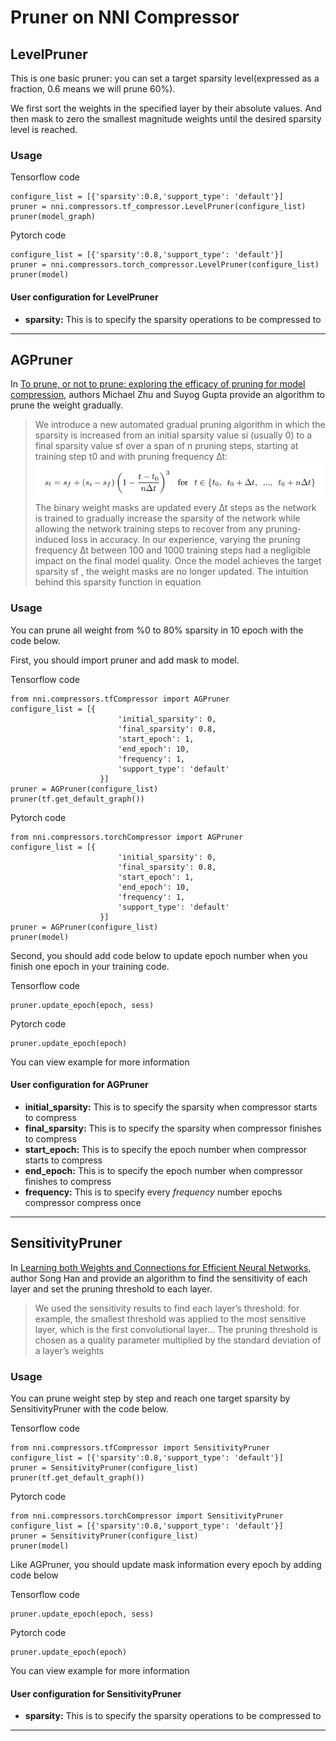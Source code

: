 Pruner on NNI Compressor
===

<a name="LevelPruner"></a>

## LevelPruner

This is one basic pruner: you can set a target sparsity level(expressed as a fraction, 0.6 means we will prune 60%). 

We first sort the weights in the specified layer by their absolute values. And then mask to zero the smallest magnitude weights until the desired sparsity level is reached.

### Usage

Tensorflow code
```
configure_list = [{'sparsity':0.8,'support_type': 'default'}]
pruner = nni.compressors.tf_compressor.LevelPruner(configure_list)
pruner(model_graph)
```

Pytorch code
```
configure_list = [{'sparsity':0.8,'support_type': 'default'}]
pruner = nni.compressors.torch_compressor.LevelPruner(configure_list)
pruner(model)
```

#### User configuration for LevelPruner
* **sparsity:** This is to specify the sparsity operations to be compressed to

***
<a name="AGPruner"></a>

## AGPruner
In [To prune, or not to prune: exploring the efficacy of pruning for model compression](https://arxiv.org/abs/1710.01878), authors Michael Zhu and Suyog Gupta provide an algorithm to prune the weight gradually.

>We introduce a new automated gradual pruning algorithm in which the sparsity is increased from an initial sparsity value si (usually 0) to a final sparsity value sf over a span of n pruning steps, starting at training step t0 and with pruning frequency ∆t:
![](../../img/AGPruner.PNG)
>The binary weight masks are updated every ∆t steps as the network is trained to gradually increase the sparsity of the network while allowing the network training steps to recover from any pruning-induced loss in accuracy. In our experience, varying the pruning frequency ∆t between 100 and 1000 training steps had a negligible impact on the final model quality. Once the model achieves the target sparsity sf , the weight masks are no longer updated. The intuition behind this sparsity function in equation

### Usage
You can prune all weight from %0 to 80% sparsity in 10 epoch with the code below.

First, you should import pruner and add mask to model.

Tensorflow code
```
from nni.compressors.tfCompressor import AGPruner
configure_list = [{
                        'initial_sparsity': 0,
                        'final_sparsity': 0.8,
                        'start_epoch': 1,
                        'end_epoch': 10,
                        'frequency': 1,
                        'support_type': 'default'
                    }]
pruner = AGPruner(configure_list)
pruner(tf.get_default_graph())
```
Pytorch code
```
from nni.compressors.torchCompressor import AGPruner
configure_list = [{
                        'initial_sparsity': 0,
                        'final_sparsity': 0.8,
                        'start_epoch': 1,
                        'end_epoch': 10,
                        'frequency': 1,
                        'support_type': 'default'
                    }]
pruner = AGPruner(configure_list)
pruner(model)
```

Second, you should add code below to update epoch number when you finish one epoch in your training code.

Tensorflow code 
```
pruner.update_epoch(epoch, sess)
```
Pytorch code
```
pruner.update_epoch(epoch)
```
You can view example for more information

#### User configuration for AGPruner
* **initial_sparsity:** This is to specify the sparsity when compressor starts to  compress
* **final_sparsity:** This is to specify the sparsity when compressor finishes to  compress
* **start_epoch:** This is to specify the epoch number when compressor starts to  compress
* **end_epoch:** This is to specify the epoch number when compressor finishes to  compress
* **frequency:** This is to specify every *frequency* number epochs compressor compress once

***
<a name="SensitivityPruner"></a>

## SensitivityPruner
In [Learning both Weights and Connections for Efficient Neural Networks](https://arxiv.org/abs/1506.02626), author Song Han and provide an algorithm to find the sensitivity of each layer and set the pruning threshold to each layer.

>We used the sensitivity results to find each layer’s threshold: for example, the smallest threshold was applied to the most sensitive layer, which is the first convolutional layer... The pruning threshold is chosen as a quality parameter multiplied by the standard deviation of a layer’s weights

### Usage
You can prune weight step by step and reach one target sparsity by SensitivityPruner with the code below.

Tensorflow code
```
from nni.compressors.tfCompressor import SensitivityPruner
configure_list = [{'sparsity':0.8,'support_type': 'default'}]
pruner = SensitivityPruner(configure_list)
pruner(tf.get_default_graph())
```
Pytorch code
```
from nni.compressors.torchCompressor import SensitivityPruner
configure_list = [{'sparsity':0.8,'support_type': 'default'}]
pruner = SensitivityPruner(configure_list)
pruner(model)
```
Like AGPruner, you should update mask information every epoch by adding code below

Tensorflow code 
```
pruner.update_epoch(epoch, sess)
```
Pytorch code
```
pruner.update_epoch(epoch)
```
You can view example for more information

#### User configuration for SensitivityPruner
* **sparsity:** This is to specify the sparsity operations to be compressed to

***
